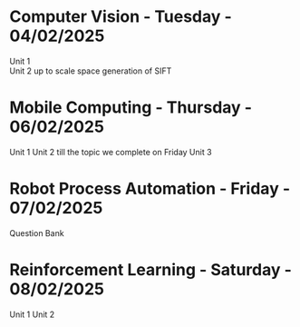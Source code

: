 # Computer Vision - Tuesday - 04/02/2025
Unit 1  
Unit 2 up to scale space generation of SIFT

# Mobile Computing - Thursday - 06/02/2025
Unit 1
Unit 2 till the topic we complete on Friday
Unit 3 
# Robot Process Automation - Friday - 07/02/2025
Question Bank

# Reinforcement Learning - Saturday - 08/02/2025
Unit 1
Unit 2
